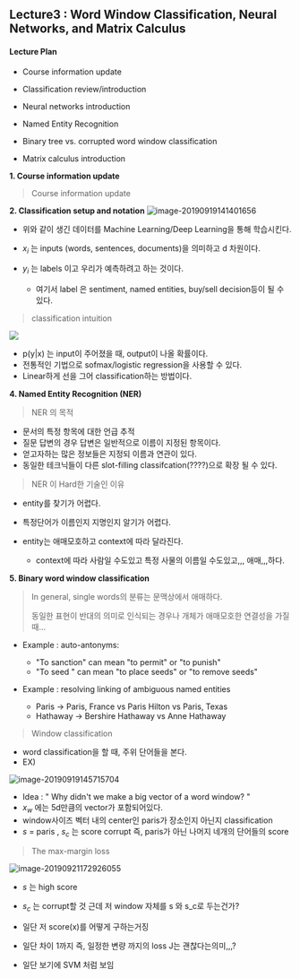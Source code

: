 ## Lecture3 : Word Window Classification, Neural Networks, and Matrix Calculus

#### Lecture Plan
- Course information update

- Classification review/introduction

- Neural networks introduction

- Named Entity Recognition

- Binary tree vs. corrupted word window classification

- Matrix calculus introduction 

  

**1. Course information update**

> Course information update



**2. Classification setup and notation**
![image-20190919141401656](/Users/yeonsulee/Documents/image-20190919141401656.png)

- 위와 같이 생긴 데이터를 Machine Learning/Deep Learning을 통해 학습시킨다.

- $x_i$ 는 inputs (words, sentences, documents)을 의미하고 d 차원이다.

- $y_i$ 는 labels 이고 우리가 예측하려고 하는 것이다. 

  - 여기서 label 은 sentiment, named entities, buy/sell decision등이 될 수 있다.

  

> classification intuition 

![](/Users/yeonsulee/Documents/image-20190919142608301.png)

- p(y|x) 는 input이 주어졌을 때, output이 나올 확률이다.
- 전통적인 기법으로 sofmax/logistic regression을 사용할 수 있다. 
- Linear하게 선을 그어 classification하는 방법이다.



**4. Named Entity Recognition (NER)**

> NER 의 목적

- 문서의 특정 항목에 대한 언급 추적
- 질문 답변의 경우 답변은 일반적으로 이름이 지정된 항목이다.
- 얻고자하는 많은 정보들은 지정되 이름과 연관이 있다.
- 동일한 테크닉들이 다른 slot-filling classifcation(????)으로 확장 될 수 있다.



> NER 이 Hard한 기술인 이유

- entity를 찾기가 어렵다. 

- 특정단어가 이름인지 지명인지 알기가 어렵다.

- entity는 애매모호하고 context에 따라 달라진다.

  - context에 따라 사람일 수도있고 특정 사물의 이름일 수도있고,,, 애매,,,하다.

    

**5. Binary word window classification**

> In general, single words의 분류는 문맥상에서 애매하다.
>
> 동일한 표현이 반대의 의미로 인식되는 경우나 개체가 애매모호한 연결성을 가질 때...

- Example : auto-antonyms:

  - "To sanction" can mean "to permit" or "to punish"
  - "To seed " can mean "to place seeds" or "to remove seeds"

- Example : resolving linking of ambiguous named entities

  - Paris -> Paris, France vs Paris Hilton vs Paris, Texas
  - Hathaway -> Bershire Hathaway vs Anne Hathaway 

  

> Window classification 

- word classification을 할 때, 주위 단어들을 본다.
- EX)

![image-20190919145715704](/Users/yeonsulee/Documents/image-20190919145715704.png)

- Idea : " Why didn't we make a big vector of a word window? "
- $x_w$ 에는 5d만큼의 vector가 포함되어있다. 
- window사이즈 벡터 내의 center인 paris가 장소인지 아닌지 classification
- $s$ = paris , $s_c$ 는  score corrupt 즉, paris가 아닌 나머지 네개의 단어들의 score 



> The max-margin loss

![image-20190921172926055](/Users/yeonsulee/Documents/image-20190921172926055.png)

- $s$ 는 high score

- $s_c$ 는 corrupt할 것 근데 저 window 자체를 s 와 s_c로 두는건가?

- 일단 저 score(x)를 어떻게 구하는거징 

- 일단 차이 1까지 즉, 일정한 변량 까지의 loss J는 괜찮다는의미,,,?

- 일단 보기에 SVM 처럼 보임 

  
